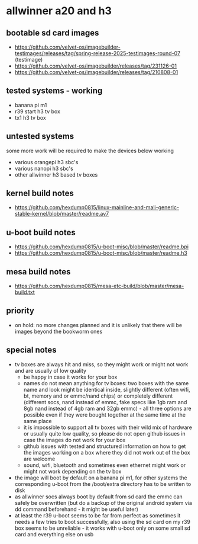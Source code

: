 # allwinner a20 and h3

## bootable sd card images

- https://github.com/velvet-os/imagebuilder-testimages/releases/tag/spring-release-2025-testimages-round-07 (testimage)
- https://github.com/velvet-os/imagebuilder/releases/tag/231126-01
- https://github.com/velvet-os/imagebuilder/releases/tag/210808-01

## tested systems - working

- banana pi m1
- r39 start h3 tv box
- tx1 h3 tv box

## untested systems

some more work will be required to make the devices below working

- various orangepi h3 sbc's
- various nanopi h3 sbc's
- other allwinner h3 based tv boxes

## kernel build notes

- https://github.com/hexdump0815/linux-mainline-and-mali-generic-stable-kernel/blob/master/readme.av7

## u-boot build notes

- https://github.com/hexdump0815/u-boot-misc/blob/master/readme.bpi
- https://github.com/hexdump0815/u-boot-misc/blob/master/readme.h3

## mesa build notes

- https://github.com/hexdump0815/mesa-etc-build/blob/master/mesa-build.txt

## priority

- on hold: no more changes planned and it is unlikely that there will be images beyond the bookworm ones

## special notes

- tv boxes are always hit and miss, so they might work or might not work and are usually of low quality
  - be happy in case it works for your box
  - names do not mean anything for tv boxes: two boxes with the same name and look might be identical inside, slightly different (often wifi, bt, memory and or emmc/nand chips) or completely different (different socs, nand instead of emmc, fake specs like 1gb ram and 8gb nand instead of 4gb ram and 32gb emmc) - all three options are possible even if they were bought together at the same time at the same place
  - it is impossible to support all tv boxes with their wild mix of hardware or usually quite low quality, so please do not open github issues in case the images do not work for your box
  - github issues with tested and structured information on how to get the images working on a box where they did not work out of the box are welcome
  - sound, wifi, bluetooth and sometimes even ethernet might work or might not work depending on the tv box
- the image will boot by default on a banana pi m1, for other systems the corresponding u-boot from the /boot/extra directory has to be written to disk
- as allwinner socs always boot by default from sd card the emmc can safely be overwritten (but do a backup of the original android system via dd command beforehand - it might be useful later)
- at least the r39 u-boot seems to be far from perfect as sometimes it needs a few tries to boot successfully, also using the sd card on my r39 box seems to be unreliable - it works with u-boot only on some small sd card and everything else on usb
